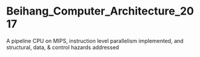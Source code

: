 # Beihang_Computer_Architecture_2017
A pipeline CPU on MIPS, instruction level parallelism implemented, and structural, data, &amp; control hazards addressed
